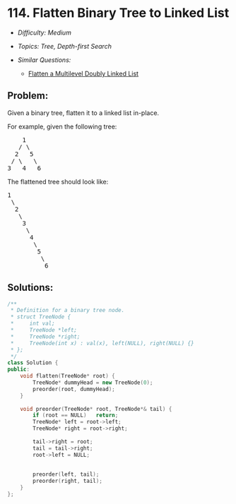 # 114. Flatten Binary Tree to Linked List

* *Difficulty: Medium*

* *Topics: Tree, Depth-first Search*

* *Similar Questions:*

  * [Flatten a Multilevel Doubly Linked List](flatten-a-multilevel-doubly-linked-list.md)

## Problem:

<p>Given a binary tree, flatten it to a linked list in-place.</p>

<p>For example, given the following tree:</p>

<pre>
    1
   / \
  2   5
 / \   \
3   4   6
</pre>

<p>The flattened tree should look like:</p>

<pre>
1
 \
  2
   \
    3
     \
      4
       \
        5
         \
          6
</pre>

## Solutions:

```c++
/**
 * Definition for a binary tree node.
 * struct TreeNode {
 *     int val;
 *     TreeNode *left;
 *     TreeNode *right;
 *     TreeNode(int x) : val(x), left(NULL), right(NULL) {}
 * };
 */
class Solution {
public:
    void flatten(TreeNode* root) {
        TreeNode* dummyHead = new TreeNode(0);
        preorder(root, dummyHead);
    }
    
    void preorder(TreeNode* root, TreeNode*& tail) {
        if (root == NULL)   return;
        TreeNode* left = root->left;
        TreeNode* right = root->right;
        
        tail->right = root;
        tail = tail->right;
        root->left = NULL;
        
        
        preorder(left, tail);
        preorder(right, tail);
    }
};
```

